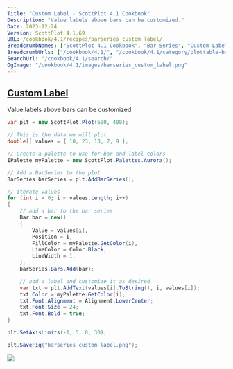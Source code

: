 ```yaml
---
Title: "Custom Label - ScottPlot 4.1 Cookbook"
Description: "Value labels above bars can be customized."
Date: 2023-12-24
Version: ScottPlot 4.1.69
URL: /cookbook/4.1/recipes/barseries_custom_label/
BreadcrumbNames: ["ScottPlot 4.1 Cookbook", "Bar Series", "Custom Label"]
BreadcrumbUrls: ["/cookbook/4.1/", "/cookbook/4.1/category/plottable-bar-series", "/cookbook/4.1/recipes/barseries_custom_label/"]
SearchUrl: "/cookbook/4.1/search/"
OgImage: "/cookbook/4.1/images/barseries_custom_label.png"
---
```


<h2><a id='custom-label' href='/cookbook/4.1/recipes/barseries_custom_label/'>Custom Label</a></h2>

Value labels above bars can be customized.

```cs
var plt = new ScottPlot.Plot(600, 400);

// This is the data we will plot
double[] values = { 10, 23, 13, 7, 9 };

// Create a palette to use for bar and label colors
IPalette myPalette = new ScottPlot.Palettes.Aurora();

// Add a BarSeries to the plot
BarSeries barSeries = plt.AddBarSeries();

// iterate values
for (int i = 0; i < values.Length; i++)
{
    // add a bar to the bar series
    Bar bar = new()
    {
        Value = values[i],
        Position = i,
        FillColor = myPalette.GetColor(i),
        LineColor = Color.Black,
        LineWidth = 1,
    };
    barSeries.Bars.Add(bar);

    // add a label and customize it as desired
    var txt = plt.AddText(values[i].ToString(), i, values[i]);
    txt.Color = myPalette.GetColor(i);
    txt.Font.Alignment = Alignment.LowerCenter;
    txt.Font.Size = 24;
    txt.Font.Bold = true;
}

plt.SetAxisLimits(-1, 5, 0, 30);

plt.SaveFig("barseries_custom_label.png");
```

<img src='../../images/barseries_custom_label.png' class='d-block mx-auto my-5' />


